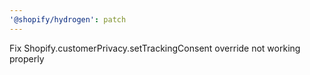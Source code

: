 ```yaml
---
'@shopify/hydrogen': patch
---
```


Fix Shopify.customerPrivacy.setTrackingConsent override not working properly
